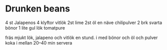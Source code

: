 # Drunken beans

4 st Jalapenos
4  klyftor vitlök
2st lime
2st öl
en näve chilipulver
2 brk svarta bönor
1 lite gul lök
tomatpure

fräs mjukt lök, jalapeno och vitlök en stund.
i med bönor och öl och pulver
koka i mellan 20–40 min
servera
